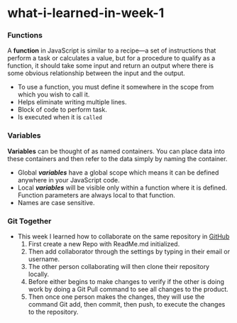 # what-i-learned-in-week-1

### Functions 

 A **function** in JavaScript is similar to a recipe—a set of instructions that perform a task or calculates a value, but for a procedure to qualify as a function, it should take some input and return an output where there is some obvious relationship between the input and the output. 
   * To use a function, you must define it somewhere in the scope from which you wish to call it.
   * Helps eliminate writing multiple lines.
   * Block of code to perform task.
   * Is executed when it is `called` 

### Variables

**Variables** can be thought of as named containers. You can place data into these containers and then refer to the data simply by naming the container.
   * Global ***variables*** have a global scope which means it can be defined anywhere in your JavaScript code.
   * Local ***variables*** will be visible only within a function where it is defined. Function parameters are always local to that function.
   * Names are case sensitive. 

### Git Together 
 
   * This week I learned how to collaborate on the same repository in [GitHub](https://github.com/ci-wdi-900/git-together)
      1. First create a new Repo with ReadMe.md initialized. 
      2. Then add collaborator through the settings by typing in their email or username.
      3. The other person collaborating will then clone their repository locally. 
      4. Before either begins to make changes to verify if the other is doing work by doing a Git Pull command to see all changes to the product. 
      5. Then once one person makes the changes, they will use the command Git add, then commit, then push, to execute the changes to the repository.


